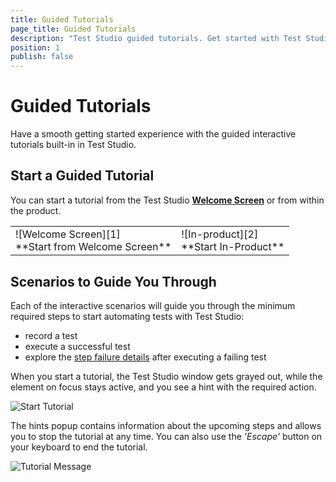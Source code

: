 ```yaml
---
title: Guided Tutorials
page_title: Guided Tutorials
description: "Test Studio guided tutorials. Get started with Test Studio with interactive guided tutorials. "
position: 1
publish: false
---
```

# Guided Tutorials

Have a smooth getting started experience with the guided interactive tutorials built-in in Test Studio.

## Start a Guided Tutorial

You can start a tutorial from the Test Studio [**Welcome Screen**](/automated-tests/customize-project/welcome-screen#get-started) or from within the product.

<table id="no-table">
<tr>
<td>![Welcome Screen][1]<br>**Start from Welcome Screen**</td>
<td>![In-product][2]<br>**Start In-Product**</td>
<tr>
<table>

## Scenarios to Guide You Through

Each of the interactive scenarios will guide you through the minimum required steps to start automating tests with Test Studio:

- record a test
- execute a successful test
- explore the [step failure details]() after executing a failing test

When you start a tutorial, the Test Studio window gets grayed out, while the element on focus stays active, and you see a hint with the required action.

![Start Tutorial][3]

The hints popup contains information about the upcoming steps and allows you to stop the tutorial at any time. You can also use the *'Escape'* button on your keyboard to end the tutorial.

![Tutorial Message][4]

[1]: /img/automated-tests/customize-project/guided-tutorials/fig1.png
[2]: /img/automated-tests/customize-project/guided-tutorials/fig2.png
[3]: /img/automated-tests/customize-project/guided-tutorials/fig3.png
[4]: /img/automated-tests/customize-project/guided-tutorials/fig4.png
